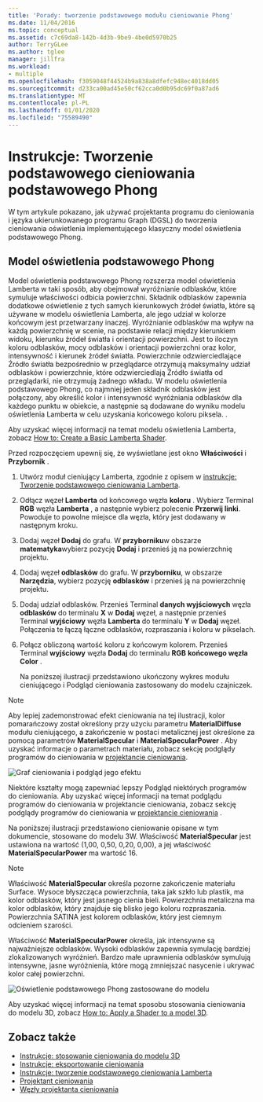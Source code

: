 ```yaml
---
title: 'Porady: tworzenie podstawowego modułu cieniowanie Phong'
ms.date: 11/04/2016
ms.topic: conceptual
ms.assetid: c7c69da8-142b-4d3b-9be9-4be0d5970b25
author: TerryGLee
ms.author: tglee
manager: jillfra
ms.workload:
- multiple
ms.openlocfilehash: f3059048f44524b9a838a8dfefc948ec4018dd05
ms.sourcegitcommit: d233ca00ad45e50cf62cca0d0b95dc69f0a87ad6
ms.translationtype: MT
ms.contentlocale: pl-PL
ms.lasthandoff: 01/01/2020
ms.locfileid: "75589490"
---
```

# <a name="how-to-create-a-basic-phong-shader"></a>Instrukcje: Tworzenie podstawowego cieniowania podstawowego Phong

W tym artykule pokazano, jak używać projektanta programu do cieniowania i języka ukierunkowanego programu Graph (DGSL) do tworzenia cieniowania oświetlenia implementującego klasyczny model oświetlenia podstawowego Phong.

## <a name="the-phong-lighting-model"></a>Model oświetlenia podstawowego Phong

Model oświetlenia podstawowego Phong rozszerza model oświetlenia Lamberta w taki sposób, aby obejmował wyróżnianie odblasków, które symuluje właściwości odbicia powierzchni. Składnik odblasków zapewnia dodatkowe oświetlenie z tych samych kierunkowych źródeł światła, które są używane w modelu oświetlenia Lamberta, ale jego udział w kolorze końcowym jest przetwarzany inaczej. Wyróżnianie odblasków ma wpływ na każdą powierzchnię w scenie, na podstawie relacji między kierunkiem widoku, kierunku źródeł światła i orientacji powierzchni. Jest to iloczyn koloru odblasków, mocy odblasków i orientacji powierzchni oraz kolor, intensywność i kierunek źródeł światła. Powierzchnie odzwierciedlające Źródło światła bezpośrednio w przeglądarce otrzymują maksymalny udział odblasków i powierzchnie, które odzwierciedlają Źródło światła od przeglądarki, nie otrzymują żadnego wkładu. W modelu oświetlenia podstawowego Phong, co najmniej jeden składnik odblasków jest połączony, aby określić kolor i intensywność wyróżniania odblasków dla każdego punktu w obiekcie, a następnie są dodawane do wyniku modelu oświetlenia Lamberta w celu uzyskania końcowego koloru piksela. .

Aby uzyskać więcej informacji na temat modelu oświetlenia Lamberta, zobacz [How to: Create a Basic Lamberta Shader](../designers/how-to-create-a-basic-lambert-shader.md).

Przed rozpoczęciem upewnij się, że wyświetlane jest okno **Właściwości** i **Przybornik** .

1. Utwórz moduł cieniujący Lamberta, zgodnie z opisem w [instrukcje: Tworzenie podstawowego cieniowania Lamberta](../designers/how-to-create-a-basic-lambert-shader.md).

2. Odłącz węzeł **Lamberta** od końcowego węzła **koloru** . Wybierz Terminal **RGB** węzła **Lamberta** , a następnie wybierz polecenie **Przerwij linki**. Powoduje to powolne miejsce dla węzła, który jest dodawany w następnym kroku.

3. Dodaj węzeł **Dodaj** do grafu. W **przyborniku**w obszarze **matematyka**wybierz pozycję **Dodaj** i przenieś ją na powierzchnię projektu.

4. Dodaj węzeł **odblasków** do grafu. W **przyborniku**, w obszarze **Narzędzia**, wybierz pozycję **odblasków** i przenieś ją na powierzchnię projektu.

5. Dodaj udział odblasków. Przenieś Terminal **danych wyjściowych** węzła **odblasków** do terminalu **X** w **Dodaj** węzeł, a następnie przenieś Terminal **wyjściowy** węzła **Lamberta** do terminalu **Y** w **Dodaj** węzeł. Połączenia te łączą łączne odblasków, rozpraszania i koloru w pikselach.

6. Połącz obliczoną wartość koloru z końcowym kolorem. Przenieś Terminal **wyjściowy** węzła **Dodaj** do terminalu **RGB** **końcowego węzła Color** .

   Na poniższej ilustracji przedstawiono ukończony wykres modułu cieniującego i Podgląd cieniowania zastosowany do modelu czajniczek.

> [!NOTE]
> Aby lepiej zademonstrować efekt cieniowania na tej ilustracji, kolor pomarańczowy został określony przy użyciu parametru **MaterialDiffuse** modułu cieniującego, a zakończenie w postaci metalicznej jest określone za pomocą parametrów **MaterialSpecular** i **MaterialSpecularPower** . Aby uzyskać informacje o parametrach materiału, zobacz sekcję podglądy programów do cieniowania w [projektancie cieniowania](../designers/shader-designer.md).

![Graf cieniowania i podgląd jego efektu](../designers/media/digit-lighting-graph.png)

Niektóre kształty mogą zapewniać lepszy Podgląd niektórych programów do cieniowania. Aby uzyskać więcej informacji na temat podglądu programów do cieniowania w projektancie cieniowania, zobacz sekcję podglądy programów do cieniowania w [projektancie cieniowania](../designers/shader-designer.md) .

Na poniższej ilustracji przedstawiono cieniowanie opisane w tym dokumencie, stosowane do modelu 3W. Właściwość **MaterialSpecular** jest ustawiona na wartość (1,00, 0,50, 0,20, 0,00), a jej właściwość **MaterialSpecularPower** ma wartość 16.

> [!NOTE]
> Właściwość **MaterialSpecular** określa pozorne zakończenie materiału Surface. Wysoce błyszcząca powierzchnia, taka jak szkło lub plastik, ma kolor odblasków, który jest jasnego cienia bieli. Powierzchnia metaliczna ma kolor odblasków, który znajduje się blisko jego koloru rozpraszania. Powierzchnia SATINA jest kolorem odblasków, który jest ciemnym odcieniem szarości.
>
> Właściwość **MaterialSpecularPower** określa, jak intensywne są najważniejsze odblasków. Wysoki odblasków zapewnia symulację bardziej zlokalizowanych wyróżnień. Bardzo małe uprawnienia odblasków symulują intensywne, jasne wyróżnienia, które mogą zmniejszać nasycenie i ukrywać kolor całej powierzchni.

![Oświetlenie podstawowego Phong zastosowane do modelu](../designers/media/digit-lighting-model.png)

Aby uzyskać więcej informacji na temat sposobu stosowania cieniowania do modelu 3D, zobacz [How to: Apply a Shader to a model 3D](../designers/how-to-apply-a-shader-to-a-3-d-model.md).

## <a name="see-also"></a>Zobacz także

- [Instrukcje: stosowanie cieniowania do modelu 3D](../designers/how-to-apply-a-shader-to-a-3-d-model.md)
- [Instrukcje: eksportowanie cieniowania](../designers/how-to-export-a-shader.md)
- [Instrukcje: tworzenie podstawowego cieniowania Lamberta](../designers/how-to-create-a-basic-lambert-shader.md)
- [Projektant cieniowania](../designers/shader-designer.md)
- [Węzły projektanta cieniowania](../designers/shader-designer-nodes.md)
